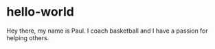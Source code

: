 # hello-world

Hey there, my name is Paul.  I coach basketball and I have a passion for helping others.
